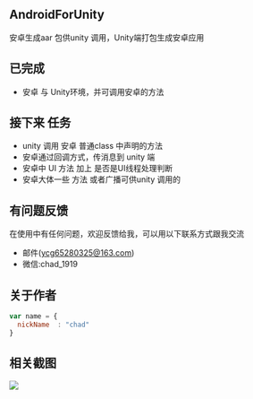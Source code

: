 ## AndroidForUnity
安卓生成aar 包供unity 调用，Unity端打包生成安卓应用

## 已完成

* 安卓 与 Unity环境，并可调用安卓的方法

## 接下来 任务
* unity 调用 安卓 普通class 中声明的方法
* 安卓通过回调方式，传消息到 unity 端
* 安卓中 UI 方法 加上 是否是UI线程处理判断
* 安卓大体一些 方法 或者广播可供unity 调用的

## 有问题反馈
在使用中有任何问题，欢迎反馈给我，可以用以下联系方式跟我交流

* 邮件(ycg65280325@163.com)
* 微信:chad_1919


## 关于作者

```javascript
var name = {
  nickName  : "chad"
}
```
## 相关截图
![](xxx)
